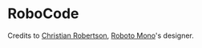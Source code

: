 # RoboCode

Credits to [Christian Robertson](https://fonts.google.com/?query=Christian%20Robertson), [Roboto Mono](https://fonts.google.com/specimen/Roboto+Mono)'s designer.
